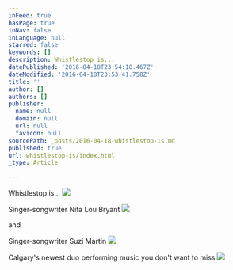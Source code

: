 ```yaml
---
inFeed: true
hasPage: true
inNav: false
inLanguage: null
starred: false
keywords: []
description: Whistlestop is...
datePublished: '2016-04-18T23:54:18.467Z'
dateModified: '2016-04-18T23:53:41.758Z'
title: ''
author: []
authors: []
publisher:
  name: null
  domain: null
  url: null
  favicon: null
sourcePath: _posts/2016-04-18-whistlestop-is.md
published: true
url: whistlestop-is/index.html
_type: Article

---
```

Whistlestop is...
![](https://the-grid-user-content.s3-us-west-2.amazonaws.com/84a14807-691c-4cb1-b0d0-edbb75ed4f4e.jpg)

  
Singer-songwriter Nita Lou Bryant
![](https://the-grid-user-content.s3-us-west-2.amazonaws.com/02affd86-8ece-43b2-93af-16eddc44183e.jpg)

and

Singer-songwriter Suzi Martin
![](https://the-grid-user-content.s3-us-west-2.amazonaws.com/e48401dc-e326-4ace-82c5-abecb869317c.jpg)

Calgary's newest duo performing music you don't want to miss
![](https://the-grid-user-content.s3-us-west-2.amazonaws.com/cf3a96a9-cc2a-465f-81cb-751d00ce2cbb.jpg)